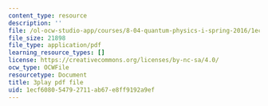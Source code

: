 ```yaml
---
content_type: resource
description: ''
file: /ol-ocw-studio-app/courses/8-04-quantum-physics-i-spring-2016/1ecf608054792711ab67e8ff9192a9ef_i-bP2OkQxUI.pdf
file_size: 21898
file_type: application/pdf
learning_resource_types: []
license: https://creativecommons.org/licenses/by-nc-sa/4.0/
ocw_type: OCWFile
resourcetype: Document
title: 3play pdf file
uid: 1ecf6080-5479-2711-ab67-e8ff9192a9ef
---
```

